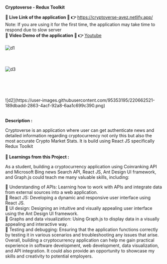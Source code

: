 <b style="font-weight:bolder,font-size:2rem" >Cryptoverse - Redux Toolkit</b>

<b style="font-weight:bold" > 🔴 Live Link of the application 🔴 👉 </b>https://cryptoverse-avez.netlify.app/
Note: If you are using it for the first time, the application may take time to respond due to slow server
</br>
<b style="font-weight:bold" > 🔴 Video Demo of the application 🔴 👉 </b>[Youtube](https://www.youtube.com/watch?v=TqCzuINluXM)
</br>
</br>
![d1](https://user-images.githubusercontent.com/95353195/220662517-bd226061-8f2d-447c-8234-9a63afd529be.png)
</br>
</br>
</br>
</br>
![d3](https://user-images.githubusercontent.com/95353195/220662510-69d018e8-0be7-404b-9fb7-93c5307b1729.png)

</br>
</br>
</br>
</br>
![d2](https://user-images.githubusercontent.com/95353195/220662521-189dbadd-2863-4acf-92a8-6aa1c699c390.png)

</br>
</br>

<b style="font-weight:bolder,font-size:2rem" > Description   :</b>

Cryptoverse is an application where user can get authenticate news and detailed information regarding cryptocurrency not only this but also the most accurate Crypto Market Stats. It is build using React JS specifically Redux Toolkit
</br>
</br>
<b style="font-weight:bolder,font-size:2rem" >🔴 Learnings from this Project : </b>

As a student, building a cryptocurrency application using Coinranking API and Microsoft Bing news Search API, React JS, Ant Design UI framework, and Graph.js could teach me many valuable skills, including:

🎯 Understanding of APIs: Learning how to work with APIs and integrate data from external sources into a web application.
</br>
🎯 React JS: Developing a dynamic and responsive user interface using React JS.
</br>
🎯 UI design: Designing an intuitive and visually appealing user interface using the Ant Design UI framework.
</br>
🎯 Graphs and data visualization: Using Graph.js to display data in a visually appealing and interactive way.
</br>
🎯 Testing and debugging: Ensuring that the application functions correctly by testing it in various scenarios and troubleshooting any issues that arise.
</br>
Overall, building a cryptocurrency application can help me gain practical experience in software development, web development, data visualization, and API integration. It could also provide an opportunity to showcase my skills and creativity to potential employers.
